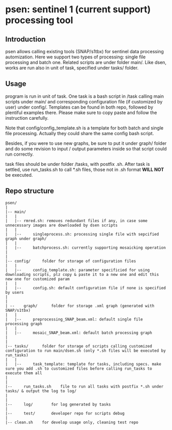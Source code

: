 # psen: sentinel 1 (current support) processing tool

## Introduction

psen allows calling existing tools (SNAP/s1tbx) for sentinel data processing automization. Here we support two types of processing: single file processing and batch one.
Related scripts are under folder main/.
Like dsen, works are run also in unit of task, specified under tasks/ folder.

## Usage

program is run in unit of task. One task is a bash script in /task calling main scripts under main/ and corresponding configuration file (if customized by user) under config/. 
Templates can be found in both repo, followed by plentiful examples there. Please make sure to copy paste and follow the instruction carefully.


Note that config/config\_template.sh is a template for both batch and single file processing. Actually they could share the same config bash script.

Besides, if you were to use new graphs, be sure to put it under graph/ folder and 
do some revision to input / output parameters inside so that script could run correctly.


task files should be under folder /tasks, with postfix .sh. After task is settled, use run\_tasks.sh to call \*.sh files, those not in .sh format __WILL NOT__ be executed.


## Repo structure

	psen/ 
	|
	|--	main/
	|	|
	|	|--	rmred.sh: removes redundant files if any, in case some unnecessary images are downloaded by dsen scripts
	|	|
	| 	|-- 	singleprocess.sh: processing single file with sepcified graph under graph/
	|	|
	| 	|-- 	batchprocess.sh: currently supporting mosaicking operation
	|
	|
	|--	config/ 	folder for storage of configuration files
	|	|
	|	|-- 	config_template.sh: parameter specificied for using downloading scripts, plz copy & paste it to a new one and edit this new one for customized param
	|	|
	|	|-- 	config.sh: default configuration file if none is specified by users
	|
	|
	| -- 	graph/ 		folder for storage .xml graph (generated with SNAP/s1tbx)
	|	|
	|	|-- 	preprocessing_SNAP_beam.xml: default single file processing graph
	|	|
	|	|-- 	mosaic_SNAP_beam.xml: default batch processing graph
	|
	|
	|--	tasks/ 		folder for storage of scripts calling customized configuration to run main/dsen.sh (only *.sh files will be executed by run_tasks)
	|	|
	|	|-- 	task_template: template for tasks, including specs. make sure you add .sh to customized files before calling run_tasks to execute them all
	|
	|
	|-- 	run_tasks.sh 	file to run all tasks with postfix *.sh under tasks/ & output the log to log/
	|
	|
	|-- 	log/ 		for log generated by tasks
	|
	|-- 	test/ 		developer repo for scripts debug
	|
	|--	clean.sh 	for develop usage only, cleaning test repo
	



